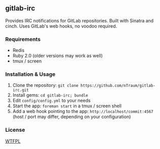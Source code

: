 ## gitlab-irc

Provides IRC notifications for GitLab repositories. Built with Sinatra and cinch. Uses GitLab's web hooks, no voodoo required.

### Requirements

* Redis
* Ruby 2.0 (older versions may work as well)
* tmux / screen

### Installation & Usage

1. Clone the repository: `git clone https://github.com/nTraum/gitlab-irc.git`
2. Install gems: `cd gitlab-irc; bundle`
2. Edit `config/config.yml` to your needs
3. Start the app: `foreman start` in a tmux / screen shell
4. Add a web hook pointing to the app: `http://localhost/commit:4567` (host / port may differ, depending on your configuration)

### License

[WTFPL](http://www.wtfpl.net/txt/copying/)
